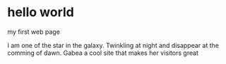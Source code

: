 # hello world

my first web page 

I am one of the star in the galaxy. Twinkling at night and disappear at the comming of dawn.
Gabea a cool site that makes her visitors great
